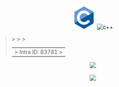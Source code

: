 <p align="center">
  <img src="https://raw.githubusercontent.com/devicons/devicon/2809b567852a4648062a2d3e7c1c531367458c0b/icons/c/c-original.svg" alt="c" width="60" height="60" />
  <img src="https://raw.githubusercontent.com/devicons/devicon/2809b567852a4648062a2d3e7c1c531367458c0b/icons/c++/c++-original.svg" alt="c++" width="60" height="60" />
</p>

> <table align="center">
> 	> <tr>
> 	> 	<td align="center">
> 	> 		Intra ID: 83781
> 	> 	</td>
> 	> </tr>
> </table>


<p align="center">
  <img src="https://github-readme-stats.vercel.app/api?username=jtrauque&count_private=true&show_icons=true&theme=dracula&exclude_repo=42">
</p>

<p align="center">
  <img src="https://github-readme-stats.vercel.app/api/top-langs/?username=jtrauque&layout=compact&theme=dracula">
</p>
